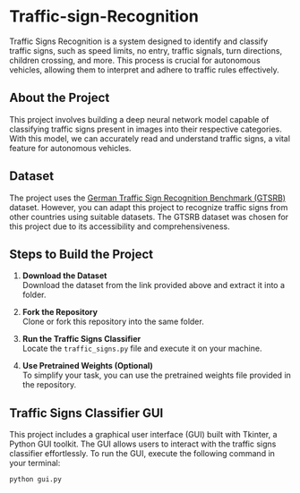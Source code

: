 # Traffic-sign-Recognition

Traffic Signs Recognition is a system designed to identify and classify traffic signs, such as speed limits, no entry, traffic signals, turn directions, children crossing, and more. This process is crucial for autonomous vehicles, allowing them to interpret and adhere to traffic rules effectively.

## About the Project

This project involves building a deep neural network model capable of classifying traffic signs present in images into their respective categories. With this model, we can accurately read and understand traffic signs, a vital feature for autonomous vehicles.

## Dataset

The project uses the [German Traffic Sign Recognition Benchmark (GTSRB)](https://www.kaggle.com/datasets/meowmeowmeowmeowmeow/gtsrb-german-traffic-sign) dataset. However, you can adapt this project to recognize traffic signs from other countries using suitable datasets. The GTSRB dataset was chosen for this project due to its accessibility and comprehensiveness.

## Steps to Build the Project

1. **Download the Dataset**  
   Download the dataset from the link provided above and extract it into a folder.

2. **Fork the Repository**  
   Clone or fork this repository into the same folder.

3. **Run the Traffic Signs Classifier**  
   Locate the `traffic_signs.py` file and execute it on your machine.

4. **Use Pretrained Weights (Optional)**  
   To simplify your task, you can use the pretrained weights file provided in the repository.

## Traffic Signs Classifier GUI

This project includes a graphical user interface (GUI) built with Tkinter, a Python GUI toolkit. The GUI allows users to interact with the traffic signs classifier effortlessly. To run the GUI, execute the following command in your terminal:

```bash
python gui.py
